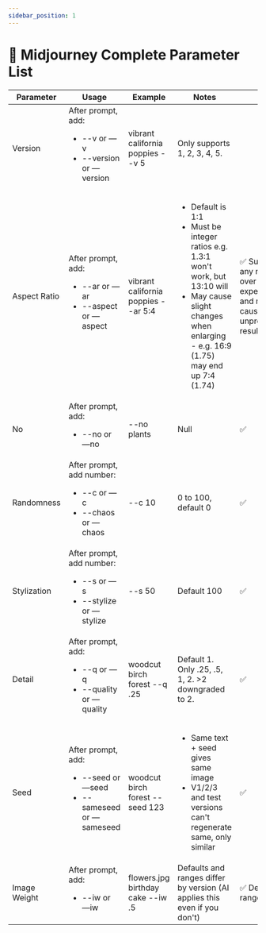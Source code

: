 ```yaml
---
sidebar_position: 1
---
```


# 💬 Midjourney Complete Parameter List

| <div style={{width:80}}>**Parameter**</div> | **Usage**                                                                           | **Example**                         | **Notes**                                                                                                                                                                                      | **V5**                                                                                   | **V4**        | **V3**                              | **niji**      |
| ------------------------------------------- | ----------------------------------------------------------------------------------- | ----------------------------------- | ---------------------------------------------------------------------------------------------------------------------------------------------------------------------------------------------- | ---------------------------------------------------------------------------------------- | ------------- | ----------------------------------- | ------------- |
| Version                                     | After prompt, add:<ul><li>--v or —v</li><li>--version or —version</li></ul>         | vibrant california poppies --v 5    | Only supports 1, 2, 3, 4, 5.                                                                                                                                                                   |                                                                                          |               |                                     |               |
| Aspect Ratio                                | After prompt, add:<ul><li>--ar or —ar</li><li>--aspect or —aspect</li></ul>         | vibrant california poppies --ar 5:4 | <ul><li>Default is 1:1</li><li>Must be integer ratios e.g. 1.3:1 won't work, but 13:10 will</li><li>May cause slight changes when enlarging - e.g. 16:9 (1.75) may end up 7:4 (1.74)</li></ul> | ✅ Supports any ratio, but over 2:1 is experimental and may cause unpredictable results. | ✅ 1:2 to 2:1 | ✅ 5:2 to 2:5                       | ✅ 1:2 to 2:1 |
| No                                          | After prompt, add:<ul><li>--no or —no</li></ul>                                     | --no plants                         | Null                                                                                                                                                                                           | ✅                                                                                       | ✅            | ✅                                  | ✅            |
| Randomness                                  | After prompt, add number:<ul><li>--c or —c</li><li>--chaos or —chaos</li></ul>      | --c 10                              | 0 to 100, default 0                                                                                                                                                                            | ✅                                                                                       | ✅            | ✅                                  | ✅            |
| Stylization                                 | After prompt, add number:<ul><li>--s or —s</li><li>--stylize or —stylize</li></ul>  | --s 50                              | Default 100                                                                                                                                                                                    | ✅                                                                                       | ✅            | ✅                                  | ✅            |
| Detail                                      | After prompt, add:<ul><li>--q or —q</li><li>--quality or —quality</li></ul>         | woodcut birch forest --q .25        | Default 1. Only .25, .5, 1, 2. >2 downgraded to 2.                                                                                                                                             | ✅                                                                                       | ✅            | ✅                                  | ✅            |
| Seed                                        | After prompt, add:<ul><li>--seed or —seed</li><li>--sameseed or —sameseed</li></ul> | woodcut birch forest --seed 123     | <ul><li>Same text + seed gives same image</li><li>V1/2/3 and test versions can't regenerate same, only similar</li></ul>                                                                       | ✅                                                                                       | ✅            | ✅ But only similar                 | ✅            |
| Image Weight                                | After prompt, add:<ul><li>--iw or —iw</li></ul>                                     | flowers.jpg birthday cake --iw .5   | Defaults and ranges differ by version (AI applies this even if you don't)                                                                                                                      | ✅ Default 1, range 0.5-2                                                                | ❌            | ✅ Default 0.25, range -10000-10000 | ❌            |
